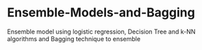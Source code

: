 # Ensemble-Models-and-Bagging
Ensemble model using logistic regression, Decision Tree and k-NN algorithms and Bagging technique to ensemble
